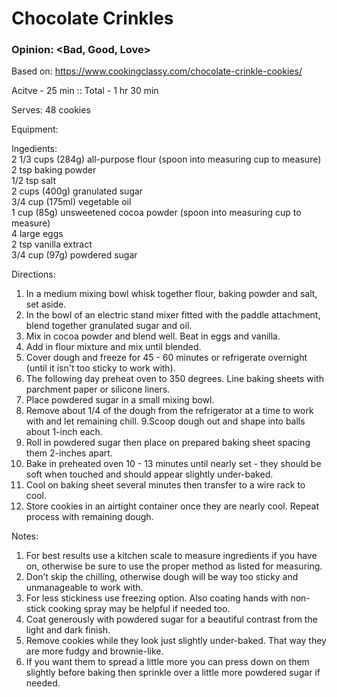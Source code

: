 # Chocolate Crinkles
### Opinion: <Bad, Good, Love>

Based on: https://www.cookingclassy.com/chocolate-crinkle-cookies/  

Acitve - 25 min :: Total - 1 hr 30 min  

Serves: 48 cookies  

Equipment:

Ingedients:  
2 1/3 cups (284g) all-purpose flour (spoon into measuring cup to measure)  
2 tsp baking powder  
1/2 tsp salt  
2 cups (400g) granulated sugar  
3/4 cup (175ml) vegetable oil  
1 cup (85g) unsweetened cocoa powder (spoon into measuring cup to measure)  
4 large eggs  
2 tsp vanilla extract  
3/4 cup (97g) powdered sugar  

Directions:  
1. In a medium mixing bowl whisk together flour, baking powder and salt, set aside.
2. In the bowl of an electric stand mixer fitted with the paddle attachment, blend together granulated sugar and oil. 
3. Mix in cocoa powder and blend well. Beat in eggs and vanilla. 
4. Add in flour mixture and mix until blended. 
5. Cover dough and freeze for 45 - 60 minutes or refrigerate overnight (until it isn't too sticky to work with).
6. The following day preheat oven to 350 degrees. Line baking sheets with parchment paper or silicone liners.
7. Place powdered sugar in a small mixing bowl. 
8. Remove about 1/4 of the dough from the refrigerator at a time to work with and let remaining chill. 
9.Scoop dough out and shape into balls about 1-inch each. 
10. Roll in powdered sugar then place on prepared baking sheet spacing them 2-inches apart. 
11. Bake in preheated oven 10 - 13 minutes until nearly set - they should be soft when touched and should appear slightly under-baked. 
12. Cool on baking sheet several minutes then transfer to a wire rack to cool. 
13. Store cookies in an airtight container once they are nearly cool. Repeat process with remaining dough. 

Notes:  
1. For best results use a kitchen scale to measure ingredients if you have on, otherwise be sure to use the proper method as listed for measuring.
2. Don’t skip the chilling, otherwise dough will be way too sticky and unmanageable to work with.
3. For less stickiness use freezing option. Also coating hands with non-stick cooking spray may be helpful if needed too.
4. Coat generously with powdered sugar for a beautiful contrast from the light and dark finish.
5. Remove cookies while they look just slightly under-baked. That way they are more fudgy and brownie-like.
6. If you want them to spread a little more you can press down on them slightly before baking then sprinkle over a little more powdered sugar if needed.
